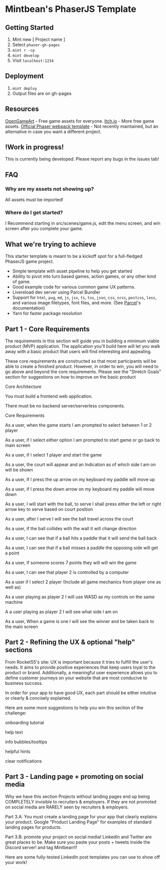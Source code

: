 # Mintbean's PhaserJS Template

## Getting Started

1. Mint new [ Project name ]
2. Select `phaser-gh-pages`
3. `mint r -cp`
4. `mint develop`
5. Visit `localhost:1234`

## Deployment

1. `mint deploy`
2. Output files are on gh-pages

## Resources

[OpenGameArt](https://opengameart.org/) - Free game assets for everyone.
[Itch.io](https://itch.io/game-assets/free) - More free game assets.
[Official Phaser webpack template](https://github.com/photonstorm/phaser3-project-template) - Not recently maintained, but an alternative in case you want a different project.

## !Work in progress!

This is currently being developed. Please report any bugs in the issues tab!

## FAQ

### Why are my assets not showing up?

All assets must be imported!

### Where do I get started?

I Recommend starting in src/scenes/game.js, edit the menu screen, and win screen after you complete your game.

## What we're trying to achieve

This starter template is meant to be a kickoff spot for a full-fledged PhaserJS game project.

- Simple template with asset pipeline to help you get started
- Ability to pivot into turn based games, action games, or any other kind of game.
- Good example code for various common game UX patterns.
- Livereload dev server using Parcel Bundler
- Support for `html`, `pug`, `md`, `js`, `jsx`, `ts`, `tsx`, `json`, `css`, `scss`, `postcss`, `less`, and various
  image filetypes, font files, and more. (See [Parcel](https://github.com/parcel-bundler/parcel)'s documentation)
- Yarn for faster package resolution

## Part 1 - Core Requirements

The requirements in this section will guide you in building a minimum viable product (MVP) application. The application you'll build here will let you walk away with a basic product that users will find interesting and appealing.

These core requirements are constructed so that most participants will be able to create a finished product. However, in order to win, you will need to go above and beyond the core requirements. Please see the "Stretch Goals" section for suggestions on how to improve on the basic product

Core Architecture

You must build a frontend web application.

There must be no backend server/serverless components.

Core Requirements

As a user, when the game starts I am prompted to select between 1 or 2 player

As a user, if I select either option I am prompted to start game or go back to main screen

As a user, if I select 1 player and start the game

As a user, the court will appear and an Indication as of which side I am on will be shown

As a user, if I press the up arrow on my keyboard my paddle will move up

As a user, if I press the down arrow on my keyboard my paddle will move down

As a user, I will start with the ball, to serve I shall press either the left or right arrow key to serve based on court position

As a user, after I serve I will see the ball travel across the court

As a user, if the ball collides with the wall it will change direction

As a user, I can see that if a ball hits a paddle that it will send the ball back

As a user, I can see that if a ball misses a paddle the opposing side will get a point

As a user, If someone scores 7 points they will will win the game

As a user, I can see that player 2 is controlled by a computer

As a user if I select 2 player (Include all game mechanics from player one as well as)

As a user playing as player 2 I will use WASD as my controls on the same machine

A a user playing as player 2 I will see what side I am on

As a user, When a game is one I will see the winner and be taken back to the main screen

## Part 2 - Refining the UX & optional "help" sections

From Rocket55's site:
UX is important because it tries to fulfill the user's needs. It aims to provide positive experiences that keep users loyal to the product or brand. Additionally, a meaningful user experience allows you to define customer journeys on your website that are most conducive to business success.

In order for your app to have good UX, each part should be either intuitive or clearly & concisely explained.

Here are some more suggestions to help you win this section of the challenge:

onboarding tutorial

help text

info bubbles/tooltips

helpful hints

clear notifications

## Part 3 - Landing page + promoting on social media

Why we have this section
Projects without landing pages end up being COMPLETELY invisible to recruiters & employers. If they are not promoted on social media are RARELY seen by recruiters & employers.

Part 3.A: You must create a landing page for your app that clearly explains your product. Google "Product Landing Page" for examples of standard landing pages for products.

Part 3.B: promote your project on social media! LinkedIn and Twitter are great places to be. Make sure you paste your posts + tweets inside the Discord server! and tag Mintbean!!!

Here are some fully-tested LinkedIn post templates you can use to show off your work!

